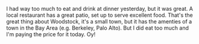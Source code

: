 I had way too much to eat and drink at dinner yesterday, but it was great. A local restaurant has a great patio, set up to serve excellent food. That's the great thing about Woodstock, it's a small town, but it has the amenties of a town in the Bay Area (e.g. Berkeley, Palo Alto). But I did eat too much and I'm paying the price for it today. Oy!

